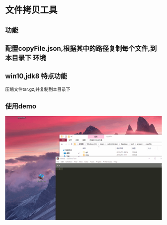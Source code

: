 文件拷贝工具
=
功能
-
  配置copyFile.json,根据其中的路径复制每个文件,到本目录下
环境
-
  win10,jdk8
特点功能
-
  压缩文件tar.gz,并复制到本目录下

使用demo
-
  ![image](https://github.com/qaz4042/copyfile/raw/master/file/文件采集使用.gif)
